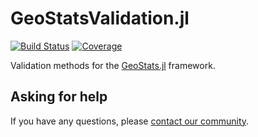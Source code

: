 # GeoStatsValidation.jl

[![Build Status](https://github.com/JuliaEarth/GeoStatsValidation.jl/actions/workflows/CI.yml/badge.svg?branch=main)](https://github.com/JuliaEarth/GeoStatsValidation.jl/actions/workflows/CI.yml?query=branch%3Amain)
[![Coverage](https://codecov.io/gh/JuliaEarth/GeoStatsValidation.jl/branch/main/graph/badge.svg)](https://codecov.io/gh/JuliaEarth/GeoStatsValidation.jl)

Validation methods for the [GeoStats.jl](https://github.com/JuliaEarth/GeoStats.jl) framework.

## Asking for help

If you have any questions, please [contact our community](https://juliaearth.github.io/GeoStats.jl/stable/about/community.html).
